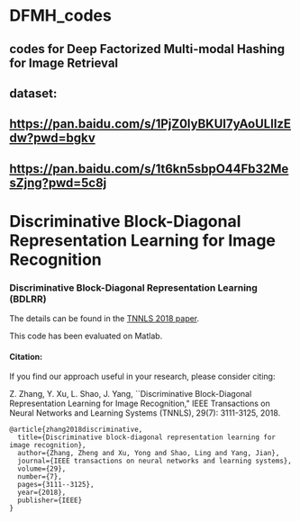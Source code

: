 # DFMH_codes
## codes for Deep Factorized Multi-modal Hashing for Image Retrieval
## dataset:
## https://pan.baidu.com/s/1PjZ0lyBKUI7yAoULlIzEdw?pwd=bgkv
## https://pan.baidu.com/s/1t6kn5sbpO44Fb32MesZjng?pwd=5c8j


# Discriminative Block-Diagonal Representation Learning for Image Recognition

### Discriminative Block-Diagonal Representation Learning (BDLRR)

The details can be found in the [TNNLS 2018 paper](https://ieeexplore.ieee.org/document/7968309). 

This code has been evaluated on Matlab.


#### Citation:

If you find our approach useful in your research, please consider citing:

Z. Zhang, Y. Xu, L. Shao, J. Yang, ``Discriminative Block-Diagonal Representation Learning for Image Recognition," IEEE Transactions on Neural Networks and Learning Systems (TNNLS), 29(7): 3111-3125, 2018.

```
@article{zhang2018discriminative,
  title={Discriminative block-diagonal representation learning for image recognition},
  author={Zhang, Zheng and Xu, Yong and Shao, Ling and Yang, Jian},
  journal={IEEE transactions on neural networks and learning systems},
  volume={29},
  number={7},
  pages={3111--3125},
  year={2018},
  publisher={IEEE}
}
```
